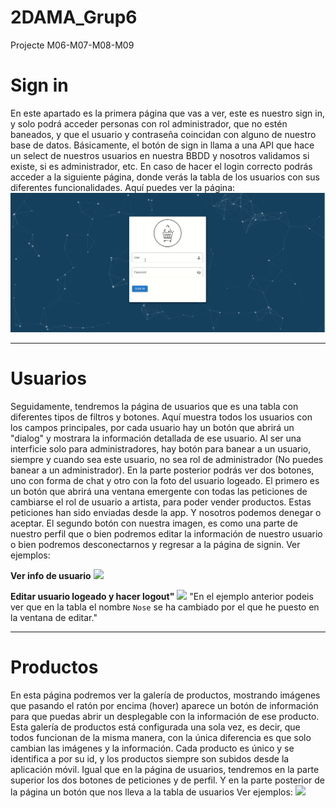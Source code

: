 # 2DAMA_Grup6
Projecte M06-M07-M08-M09
# Sign in
En este apartado es la primera página que vas a ver, este es nuestro sign in, y solo podrá acceder personas con rol administrador, que no estén baneados, y que el usuario y contraseña coincidan con alguno de nuestro base de datos. Básicamente, el botón de sign in llama a una API que hace un select de nuestros usuarios en nuestra BBDD y nosotros validamos si existe, si es administrador, etc. En caso de hacer el login correcto podrás acceder a la siguiente página, donde verás la tabla de los usuarios con sus diferentes funcionalidades. Aquí puedes ver la página:
![](signin.gif)
***
# Usuarios
Seguidamente, tendremos la página de usuarios que es una tabla con diferentes tipos de filtros y botones. Aquí muestra todos los usuarios con los campos principales, por cada usuario hay un botón que abrirá un "dialog" y mostrara la información detallada de ese usuario. Al ser una interficie solo para administradores, hay botón para banear a un usuario, siempre y cuando sea este usuario, no sea rol de administrador (No puedes banear a un administrador). En la parte posterior podrás ver dos botones, uno con forma de chat y otro con la foto del usuario logeado. El primero es un botón que abrirá una ventana emergente con todas las peticiones de cambiarse el rol de usuario a artista, para poder vender productos. Estas peticiones han sido enviadas desde la app. Y nosotros podemos denegar o aceptar. El segundo botón con nuestra imagen, es como una parte de nuestro perfil que o bien podremos editar la información de nuestro usuario o bien podremos desconectarnos y regresar a la página de signin. Ver ejemplos:

<b>Ver info de usuario</b>
![](INFOUSU.gif)

<b>Editar usuario logeado y hacer logout"</b>
![](edit.gif)
"En el ejemplo anterior podeis ver que en la tabla el nombre `Nose` se ha cambiado por el que he puesto en la ventana de editar."
***
# Productos
En esta página podremos ver la galería de productos, mostrando imágenes que pasando el ratón por encima (hover) aparece un botón de información para que puedas abrir un desplegable con la información de ese producto. Esta galería de productos está configurada una sola vez, es decir, que todos funcionan de la misma manera, con la única diferencia es que solo cambian las imágenes y la información. Cada producto es único y se identifica a por su id, y los productos siempre son subidos desde la aplicación móvil. Igual que en la página de usuarios, tendremos en la parte superior los dos botones de peticiones y de perfil. Y en la parte posterior de la página un botón que nos lleva a la tabla de usuarios Ver ejemplos:
![](prod.gif)


